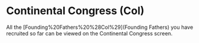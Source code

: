 # Continental Congress (Col)

All the [Founding%20Fathers%20%28Col%29](Founding Fathers) you have recruited so far can be viewed on the Continental Congress screen.